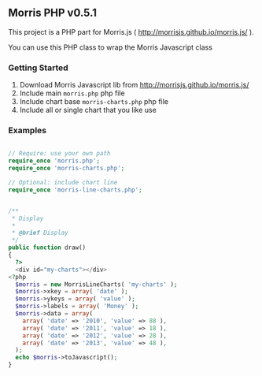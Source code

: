 ## Morris PHP v0.5.1

This project is a PHP part for Morris.js ( http://morrisjs.github.io/morris.js/ ).

You can use this PHP class to wrap the Morris Javascript class

### Getting Started

1. Download Morris Javascript lib from http://morrisjs.github.io/morris.js/
2. Include main `morris.php` php file
3. Include chart base `morris-charts.php` php file
3. Include all or single chart that you like use

### Examples

```php

// Require: use your own path
require_once 'morris.php';
require_once 'morris-charts.php';

// Optional: include chart line
require_once 'morris-line-charts.php';


/**
 * Display
 *
 * @brief Display
 */
public function draw()
{
  ?>
  <div id="my-charts"></div>
<?php
  $morris = new MorrisLineCharts( 'my-charts' );
  $morris->xkey = array( 'date' );
  $morris->ykeys = array( 'value' );
  $morris->labels = array( 'Money' );
  $morris->data = array(
    array( 'date' => '2010', 'value' => 88 ),
    array( 'date' => '2011', 'value' => 18 ),
    array( 'date' => '2012', 'value' => 28 ),
    array( 'date' => '2013', 'value' => 48 ),
  );
  echo $morris->toJavascript();
}

```
